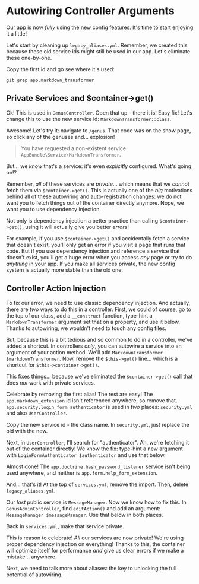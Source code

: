 # Autowiring Controller Arguments

Our app is now *fully* using the new config features. It's time to start enjoying
it a little!

Let's start by cleaning up `legacy_aliases.yml`. Remember, we created this because
these old service ids might still be used in our app. Let's eliminate these one-by-one.

Copy the first id and go see where it's used:

```terminal
git grep app.markdown_transformer
```

## Private Services and $container->get()

Ok! This is used in `GenusController`. Open that up - there it is! Easy fix! Let's
change this to use the new service id: `MarkdownTransformer::class`.

Awesome! Let's try it: navigate to `/genus`. That code was on the show page, so click
any of the genuses and... explosion!

> You have requested a non-existent service `AppBundle\Service\MarkdownTransformer`.

But... we *know* that's a service: it's even *explicitly* configured. What's going
on!?

Remember, *all* of these services are *private*... which means that we *cannot*
fetch them via `$container->get()`. This is actually one of the *big* motivations
behind all of these autowiring and auto-registration changes: we do not want you
to fetch things out of the container directly anymore. Nope, we want you to use
dependency injection.

Not only is dependency injection a better practice than calling `$container->get()`,
using it will actually give you better *errors*!

For example, if you use `$container->get()` and accidentally fetch a service that
doesn't exist, you'll only get an error if you visit a page that runs that code.
But if you use dependency injection and reference a service that doesn't exist, you'll
get a huge error when you access *any* page or try to do *anything* in your app.
If you make all services private, the new config system is actually more stable than
the old one.

## Controller Action Injection

To fix our error, we need to use classic dependency injection. And actually, there
are *two* ways to do this in a controller. First, we could of course, go to the top
of our class, add a `__construct` function, type-hint a `MarkdownTransformer` argument
set that on a property, and use it below. Thanks to autowiring, we wouldn't
need to touch any config files.

But, because this is a bit tedious and so common to do in a controller, we've added
a shortcut. In controllers *only*, you can autowire a service into an argument of
your action method. We'll add `MarkdownTransformer $markdownTransformer`. Now, remove
the `$this->get()` line... which is a shortcut for `$this->container->get()`.

This fixes things... because we've eliminated the `$container->get()` call that
does *not* work with private services.

Celebrate by removing the first alias! The rest are easy! The `app.markdown_extension`
id isn't referenced anywhere, so remove that. `app.security.login_form_authenticator`
is used in *two* places: `security.yml` and also `UserController`.

Copy the new service id - the class name. In `security.yml`, just replace the old
with the new.

Next, in `UserController`, I'll search for "authenticator". Ah, we're fetching it
out of the container directly! We know the fix: type-hint a new argument with
`LoginFormAuthenticator $authenticator` and use that below.

Almost done! The `app.doctrine.hash_password_listener` service isn't being used anywhere,
and neither is `app.form.help_form_extension`.

And... that's it! At the top of `services.yml`, remove the import. Then, delete
`legacy_aliases.yml`.

Our *last* public service is `MessageManager`. Now we know how to fix this. In `GenusAdminController`,
find `editAction()` and add an argument: `MessageManager $messageManager`. Use that
below in both places.

Back in `services.yml`, make that service private.

This is reason to celebrate! *All* our services are now private! We're using proper
dependency injection on everything! Thanks to this, the container will optimize itself
for performance *and* give us clear errors if we make a mistake... anywhere.

Next, we need to talk more about aliases: the key to unlocking the full potential of
autowiring.
